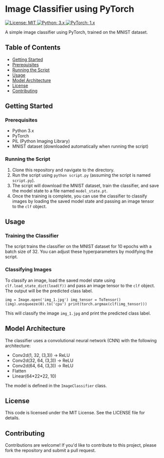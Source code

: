 <h1>Image Classifier using PyTorch</h1> <p> <a href="https://opensource.org/licenses/MIT"> <img alt="License: MIT" src="https://img.shields.io/badge/License-MIT-yellow.svg"> </a> <a href="https://www.python.org/downloads/"> <img alt="Python: 3.x" src="https://img.shields.io/badge/Python-3.x-blue.svg"> </a> <a href="https://pytorch.org/"> <img alt="PyTorch: 1.x" src="https://img.shields.io/badge/PyTorch-1.x-orange.svg"> </a> </p> <p>A simple image classifier using PyTorch, trained on the MNIST dataset.</p> <h2>Table of Contents</h2> <ul> <li><a href="#getting-started">Getting Started</a></li> <li><a href="#prerequisites">Prerequisites</a></li> <li><a href="#running-the-script">Running the Script</a></li> <li><a href="#usage">Usage</a></li> <li><a href="#model-architecture">Model Architecture</a></li> <li><a href="#license">License</a></li> <li><a href="#contributing">Contributing</a></li> </ul> <h2 id="getting-started">Getting Started</h2> <h3 id="prerequisites">Prerequisites</h3> <ul> <li>Python 3.x</li> <li>PyTorch</li> <li>PIL (Python Imaging Library)</li> <li>MNIST dataset (downloaded automatically when running the script)</li> </ul> <h3 id="running-the-script">Running the Script</h3> <ol> <li>Clone this repository and navigate to the directory.</li> <li>Run the script using <code>python script.py</code> (assuming the script is named <code>script.py</code>).</li> <li>The script will download the MNIST dataset, train the classifier, and save the model state to a file named <code>model_state.pt</code>.</li> <li>Once the training is complete, you can use the classifier to classify images by loading the saved model state and passing an image tensor to the <code>clf</code> object.</li> </ol> <h2 id="usage">Usage</h2> <h3 id="training-the-classifier">Training the Classifier</h3> <p>The script trains the classifier on the MNIST dataset for 10 epochs with a batch size of 32. You can adjust these hyperparameters by modifying the script.</p> <h3 id="classifying-images">Classifying Images</h3> <p>To classify an image, load the saved model state using <code>clf.load_state_dict(load(f))</code> and pass an image tensor to the <code>clf</code> object. The output will be the predicted class label.</p> <pre><code>img = Image.open('img_1.jpg') img_tensor = ToTensor()(img).unsqueeze(0).to('cpu') print(torch.argmax(clf(img_tensor)))</code></pre> <p>This will classify the image <code>img_1.jpg</code> and print the predicted class label.</p> <h2 id="model-architecture">Model Architecture</h2> <p>The classifier uses a convolutional neural network (CNN) with the following architecture:</p> <ul> <li>Conv2d(1, 32, (3,3)) -> ReLU</li> <li>Conv2d(32, 64, (3,3)) -> ReLU</li> <li>Conv2d(64, 64, (3,3)) -> ReLU</li> <li>Flatten</li> <li>Linear(64*22*22, 10)</li> </ul> <p>The model is defined in the <code>ImageClassifier</code> class.</p> <h2 id="license">License</h2> <p>This code is licensed under the MIT License. See the LICENSE file for details.</p> <h2 id="contributing">Contributing</h2> <p>Contributions are welcome! If you'd like to contribute to this project, please fork the repository and submit a pull request.</p>
